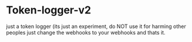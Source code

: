 # Token-logger-v2
just a token logger (its just an experiment, do NOT use it for harming other peoples
just change the webhooks to your webhooks and thats it.
